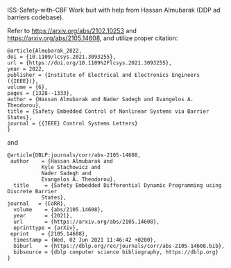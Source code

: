 ISS-Safety-with-CBF
Work buit with help from Hassan Almubarak (DDP ad barriers codebase).

Refer to https://arxiv.org/abs/2102.10253 and https://arxiv.org/abs/2105.14608, and utilize proper citation:

	@article{Almubarak_2022,
	doi = {10.1109/lcsys.2021.3093255},
	url = {https://doi.org/10.1109%2Flcsys.2021.3093255},
	year = 2022,
	publisher = {Institute of Electrical and Electronics Engineers ({IEEE})},
	volume = {6},
	pages = {1328--1333},
	author = {Hassan Almubarak and Nader Sadegh and Evangelos A. Theodorou},
	title = {Safety Embedded Control of Nonlinear Systems via Barrier States},
	journal = {{IEEE} Control Systems Letters}
	}

and

	@article{DBLP:journals/corr/abs-2105-14608,
 	 author    = {Hassan Almubarak and
               Kyle Stachowicz and
               Nader Sadegh and
               Evangelos A. Theodorou},
	  title     = {Safety Embedded Differential Dynamic Programming using Discrete Barrier
               States},
  	journal   = {CoRR},
	  volume    = {abs/2105.14608},
	  year      = {2021},
	  url       = {https://arxiv.org/abs/2105.14608},
	  eprinttype = {arXiv},
 	 eprint    = {2105.14608},
	  timestamp = {Wed, 02 Jun 2021 11:46:42 +0200},
	  biburl    = {https://dblp.org/rec/journals/corr/abs-2105-14608.bib},
	  bibsource = {dblp computer science bibliography, https://dblp.org}
	}
